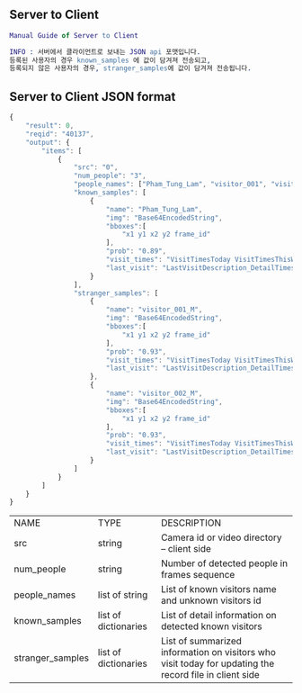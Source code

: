 
## Server to Client
```erlang
Manual Guide of Server to Client

INFO : 서버에서 클라이언트로 보내는 JSON api 포맷입니다.
등록된 사용자의 경우 known_samples 에 값이 담겨져 전송되고,
등록되지 않은 사용자의 경우, stranger_samples에 값이 담겨져 전송됩니다.

```

## Server to Client JSON format
```js
{
    "result": 0,
    "reqid": "40137",
    "output": {
        "items": [
            {
                "src": "0",
                "num_people": "3",
                "people_names": ["Pham_Tung_Lam", "visitor_001", "visitor_002"],
                "known_samples": [
                    {
                        "name": "Pham_Tung_Lam",
                        "img": "Base64EncodedString",
                        "bboxes":[
                            "x1 y1 x2 y2 frame_id"
                        ],
                        "prob": "0.89",
                        "visit_times": "VisitTimesToday VisitTimesThisWeek",
                        "last_visit": "LastVisitDescription_DetailTimestamp"
                    } 
                ],
                "stranger_samples": [
                    {
                        "name": "visitor_001_M",
                        "img": "Base64EncodedString",
                        "bboxes":[
                            "x1 y1 x2 y2 frame_id"
                        ],
                        "prob": "0.93",
                        "visit_times": "VisitTimesToday VisitTimesThisWeek",
                        "last_visit": "LastVisitDescription_DetailTimestamp" 
                    },
                    {
                        "name": "visitor_002_M",
                        "img": "Base64EncodedString",
                        "bboxes":[
                            "x1 y1 x2 y2 frame_id"
                        ],
                        "prob": "0.93",
                        "visit_times": "VisitTimesToday VisitTimesThisWeek",
                        "last_visit": "LastVisitDescription_DetailTimestamp" 
                    }
                ]
            }
        ]
    }
}
```



<table>
<tr>
<td>NAME</td>
<td>TYPE</td>
<td>DESCRIPTION</td>
</tr>
<tr>
<td>src</td>
<td>string</td>
<td>Camera id or video directory – client side</td>
</tr>
<tr>
<td>num_people</td>
<td>string</td>
<td>Number of detected people in frames sequence</td>
</tr>
<tr>
<td>people_names</td>
<td>list of string</td>
<td>List of known visitors name and unknown visitors id</td>
</tr>
<tr>
<td>known_samples</td>
<td>list of dictionaries</td>
<td>List of detail information on detected known visitors</td>
</tr>
<tr>
<td>stranger_samples</td>
<td>list of dictionaries</td>
<td>List of summarized information on visitors who visit today for updating the record file in client side</td>
</tr>
</table>



